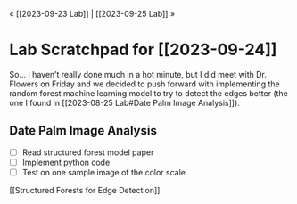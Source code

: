 « [[2023-09-23 Lab]] | [[2023-09-25 Lab]] » 
# Lab Scratchpad for [[2023-09-24]]
So… I haven’t really done much in a hot minute, but I did meet with Dr. Flowers on Friday and we decided to push forward with implementing the random forest machine learning model to try to detect the edges better (the one I found in [[2023-08-25 Lab#Date Palm Image Analysis]]).

## Date Palm Image Analysis
- [ ] Read structured forest model paper
- [ ] Implement python code
- [ ] Test on one sample image of the color scale

[[Structured Forests for Edge Detection]]